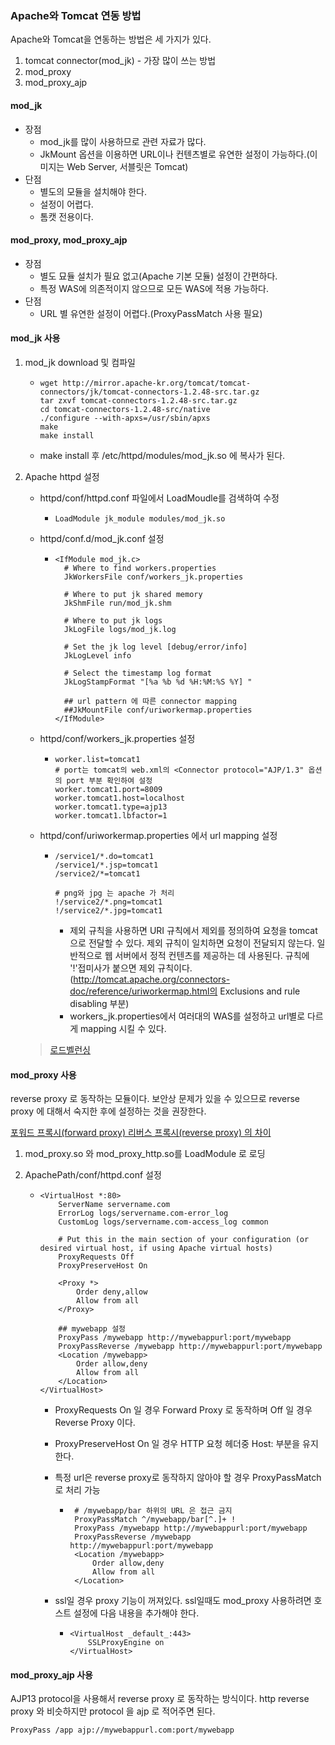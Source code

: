 ### Apache와 Tomcat 연동 방법

Apache와 Tomcat을 연동하는 방법은 세 가지가 있다.



1. tomcat connector(mod_jk) - 가장 많이 쓰는 방법
2. mod_proxy
3. mod_proxy_ajp



#### mod_jk

- 장점
  - mod_jk를 많이 사용하므로 관련 자료가 많다.
  - JkMount 옵션을 이용하면 URL이나 컨텐츠별로 유연한 설정이 가능하다.(이미지는 Web Server, 서블릿은 Tomcat)
- 단점
  - 별도의 모듈을 설치해야 한다.
  - 설정이 어렵다.
  - 톰캣 전용이다.



#### mod_proxy, mod_proxy_ajp

- 장점
  - 별도 묘듈 설치가 필요 없고(Apache 기본 모듈) 설정이 간편하다.
  - 특정 WAS에 의존적이지 않으므로 모든 WAS에 적용 가능하다.
- 단점
  - URL 별 유연한 설정이 어렵다.(ProxyPassMatch 사용 필요)



#### mod_jk 사용

1. mod_jk download 및 컴파일

   - ```shell
     wget http://mirror.apache-kr.org/tomcat/tomcat-connectors/jk/tomcat-connectors-1.2.48-src.tar.gz
     tar zxvf tomcat-connectors-1.2.48-src.tar.gz
     cd tomcat-connectors-1.2.48-src/native
     ./configure --with-apxs=/usr/sbin/apxs
     make 
     make install
     ```

   - make install 후 /etc/httpd/modules/mod_jk.so 에 복사가 된다. 

2. Apache httpd 설정

   - httpd/conf/httpd.conf 파일에서 LoadMoudle를 검색하여 수정

     - ```text
       LoadModule jk_module modules/mod_jk.so
       ```

   - httpd/conf.d/mod_jk.conf 설정

     - ```text
       <IfModule mod_jk.c>
         # Where to find workers.properties
         JkWorkersFile conf/workers_jk.properties
          
         # Where to put jk shared memory
         JkShmFile run/mod_jk.shm
          
         # Where to put jk logs
         JkLogFile logs/mod_jk.log
          
         # Set the jk log level [debug/error/info]
         JkLogLevel info
          
         # Select the timestamp log format
         JkLogStampFormat "[%a %b %d %H:%M:%S %Y] "
        
         ## url pattern 에 따른 connector mapping
         ##JkMountFile conf/uriworkermap.properties
       </IfModule>
       ```

   - httpd/conf/workers_jk.properties  설정

     - ```text
       worker.list=tomcat1
       # port는 tomcat의 web.xml의 <Connector protocol="AJP/1.3" 옵션의 port 부분 확인하여 설정
       worker.tomcat1.port=8009 
       worker.tomcat1.host=localhost
       worker.tomcat1.type=ajp13
       worker.tomcat1.lbfactor=1
       ```

   - httpd/conf/uriworkermap.properties 에서 url mapping 설정

     - ```text
       /service1/*.do=tomcat1
       /service1/*.jsp=tomcat1
       /service2/*=tomcat1
        
       # png와 jpg 는 apache 가 처리
       !/service2/*.png=tomcat1
       !/service2/*.jpg=tomcat1
       ```

       - 제외 규칙을 사용하면 URI 규칙에서 제외를 정의하여 요청을 tomcat으로 전달할 수 있다. 제외 규칙이 일치하면 요청이 전달되지 않는다. 일반적으로 웹 서버에서 정적 컨텐츠를 제공하는 데 사용된다. 규칙에 '!'접미사가 붙으면 제외 규칙이다. (http://tomcat.apache.org/connectors-doc/reference/uriworkermap.html의 Exclusions and rule disabling 부분)
       - workers_jk.properties에서 여러대의 WAS를 설정하고 url별로 다르게 mapping 시킬 수 있다.

   > [로드벨런싱](https://taetaetae.github.io/2019/08/04/apache-load-balancing/)



#### mod_proxy 사용

reverse proxy 로 동작하는 모듈이다. 보안상 문제가 있을 수 있으므로 reverse proxy 에 대해서 숙지한 후에 설정하는 것을 권장한다. 



[포워드 프록시(forward proxy) 리버스 프록시(reverse proxy) 의 차이](https://www.lesstif.com/pages/viewpage.action?pageId=21430345)



1. mod_proxy.so 와 mod_proxy_http.so를 LoadModule 로 로딩

2. ApachePath/conf/httpd.conf 설정

   - ```text
     <VirtualHost *:80>
         ServerName servername.com
         ErrorLog logs/servername.com-error_log
         CustomLog logs/servername.com-access_log common
      
         # Put this in the main section of your configuration (or desired virtual host, if using Apache virtual hosts)
         ProxyRequests Off
         ProxyPreserveHost On
       
         <Proxy *>
             Order deny,allow
             Allow from all
         </Proxy>
          
         ## mywebapp 설정
         ProxyPass /mywebapp http://mywebappurl:port/mywebapp
         ProxyPassReverse /mywebapp http://mywebappurl:port/mywebapp
         <Location /mywebapp>
             Order allow,deny
             Allow from all
         </Location>
     </VirtualHost>
     ```

     - ProxyRequests On 일 경우 Forward Proxy 로 동작하며 Off 일 경우 Reverse Proxy 이다.

     - ProxyPreserveHost On 일 경우 HTTP 요청 헤더중 Host: 부분을 유지한다.

     - 특정 url은 reverse proxy로 동작하지 않아야 할 경우 ProxyPassMatch로 처리 가능

       - ```text
          # /mywebapp/bar 하위의 URL 은 접근 금지
          ProxyPassMatch ^/mywebapp/bar[^.]+ !
          ProxyPass /mywebapp http://mywebappurl:port/mywebapp
          ProxyPassReverse /mywebapp http://mywebappurl:port/mywebapp
          <Location /mywebapp>
              Order allow,deny
              Allow from all
          </Location>
         ```

     - ssl일 경우 proxy 기능이 꺼져있다. ssl일때도 mod_proxy 사용하려면 호스트 설정에 다음 내용을 추가해야 한다.

       - ```text
         <VirtualHost _default_:443>
             SSLProxyEngine on
         </VirtualHost>
         ```



#### mod_proxy_ajp 사용

AJP13 protocol을 사용해서 reverse proxy 로 동작하는 방식이다. http reverse proxy 와 비슷하지만 protocol 을 ajp 로 적어주면 된다.

```text
ProxyPass /app ajp://mywebappurl.com:port/mywebapp
```

